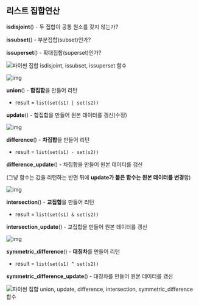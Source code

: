 ## 리스트 집합연산



**isdisjoint**() - 두 집합이 공통 원소를 갖지 않는가?

**issubset**() - 부분집합(subset)인가?

**issuperset**() - 확대집합(superset)인가?

![파이썬 집합 isdisjoint, issubset, issuperset 함수](https://t1.daumcdn.net/cfile/tistory/26335A4658A2AEEC1C)



![img](https://upload.wikimedia.org/wikipedia/commons/thumb/3/30/Venn0111.svg/120px-Venn0111.svg.png)

**union**() - **합집합**을 만들어 리턴

* result = `list(set(s1) | set(s2))`

**update**() - 합집합을 만들어 원본 데이터를 갱신(수정)

![img](https://upload.wikimedia.org/wikipedia/commons/thumb/e/e6/Venn0100.svg/120px-Venn0100.svg.png)

**difference**() - **차집합**을 만들어 리턴

* result = `list(set(s1) - set(s2))`

**difference_update**() - 차집합을 만들어 원본 데이터를 갱신

(그냥 함수는 값을 리턴하는 반면 뒤에 **update가 붙은 함수는 원본 데이터를 변경**함)

![img](https://upload.wikimedia.org/wikipedia/commons/thumb/9/99/Venn0001.svg/120px-Venn0001.svg.png)

**intersection**() - **교집합**을 만들어 리턴 

* result = `list(set(s1) & set(s2))`

**intersection_update**() - 교집합을 만들어 원본 데이터를 갱신

![img](https://upload.wikimedia.org/wikipedia/commons/thumb/4/46/Venn0110.svg/120px-Venn0110.svg.png)

**symmetric_difference**() - **대칭차**를 만들어 리턴

* result = `list(set(s1) ^ set(s2))`

**symmetric_difference_update**() - 대칭차를 만들어 원본 데이터를 갱신

![파이썬 집합 union, update, difference, intersection, symmetric_difference 합수](https://t1.daumcdn.net/cfile/tistory/213ECE4658A2AEEC25)

